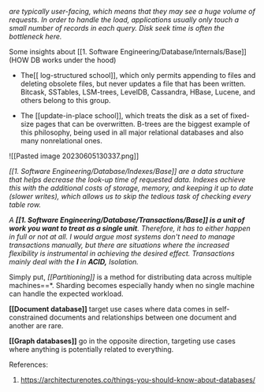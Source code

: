 *are typically user-facing, which means that they may see a huge volume of requests. In order to handle the load, applications usually only touch a small number of records in each query. Disk seek time is often the bottleneck here.*

Some insights about [[1. Software Engineering/Database/Internals/Base]] (HOW DB works under the hood)

- The[[ log-structured school]], which only permits appending to files and deleting obsolete files, but never updates a file that has been written. Bitcask, SSTables, LSM-trees, LevelDB, Cassandra, HBase, Lucene, and others belong to this group.
    
- The [[update-in-place school]], which treats the disk as a set of fixed-size pages that can be overwritten. B-trees are the biggest example of this philosophy, being used in all major relational databases and also many nonrelational ones.

![[Pasted image 20230605130337.png]]

*[[1. Software Engineering/Database/Indexes/Base]] are a data structure that helps decrease the look-up time of requested data. Indexes achieve this with the additional costs of storage, memory, and keeping it up to date (slower writes), which allows us to skip the tedious task of checking every table row.*

*A **[[1. Software Engineering/Database/Transactions/Base]] is a unit of work you want to treat as a single unit**. Therefore, it has to either happen in full or not at all. I would argue most systems don't need to manage transactions manually, but there are situations where the increased flexibility is instrumental in achieving the desired effect. Transactions mainly deal with the **I** in **ACID,** Isolation.*

Simply put, *[[Partitioning]]* is a method for distributing data across multiple machines==*. Sharding becomes especially handy when no single machine can handle the expected workload.

**[[Document database]]** target use cases where data comes in self-constrained documents and relationships between one document and another are rare. 

**[[Graph databases]]** go in the opposite direction, targeting use cases where anything is potentially related to everything. 

References:
1. https://architecturenotes.co/things-you-should-know-about-databases/